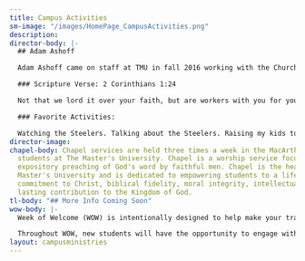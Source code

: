 ```yaml
---
title: Campus Activities
sm-image: "/images/HomePage_CampusActivities.png"
description: 
director-body: |-
  ## Adam Ashoff

  Adam Ashoff came on staff at TMU in fall 2016 working with the Church Relations department. In 2017 he moved across campus to give oversight to the Student Services department, which includes working with the students on Associated Student Body and all involved in Chapel Media. He received his undergraduate in Communications from Taylor University and Master of Divinity from The Master’s Seminary, and currently working on a Doctor of Ministry degree from The Master’s Seminary.

  ### Scripture Verse: 2 Corinthians 1:24

  Not that we lord it over your faith, but are workers with you for your joy; for in your faith you are standing firm.

  ### Favorite Activities:

  Watching the Steelers. Talking about the Steelers. Raising my kids to love the Steelers. Debating my wife on the superiority of the Steelers to the Packers.
director-image: 
chapel-body: Chapel services are held three times a week in the MacArthur Center for
  students at The Master's University. Chapel is a worship service focused upon the
  expository preaching of God's word by faithful men. Chapel is the heartbeat of The
  Master's University and is dedicated to empowering students to a life of enduring
  commitment to Christ, biblical fidelity, moral integrity, intellectual growth and
  lasting contribution to the Kingdom of God.
tl-body: "## More Info Coming Soon"
wow-body: |-
  Week of Welcome (WOW) is intentionally designed to help make your transition to TMU a little easier. This program provides all incoming students with information about academics, student activities, student services, residence life, international programs, and much more. This week begins with check-in taking place on WOW Saturday at our WOW Welcome Tents. You proceed from there through the rest of the check-in process and finally be directed up to the dorms, for those living on campus.

  Throughout WOW, new students will have the opportunity to engage with administrators, faculty, staff, and student leaders (SLS). SLS will be available throughout the week to answer any questions you may have.
layout: campusministries
---
```


